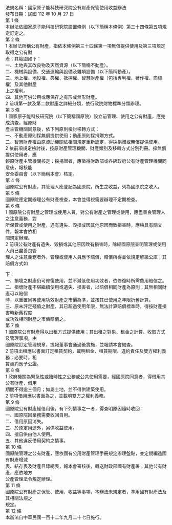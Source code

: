 法規名稱：國家原子能科技研究院公有財產保管使用收益辦法  
發布日期：民國 112 年 10 月 27 日  
第 1 條  
本辦法依國家原子能科技研究院設置條例（以下簡稱本條例）第三十四條第五項規定訂定之。  
第 2 條  
1 本辦法所稱公有財產，指依本條例第三十四條第一項無償提供使用及第三項規定取得之公有財  
產；其範圍如下：  
一、土地與其改良物及天然資源（以下簡稱不動產）。  
二、機械與設備、交通運輸與設備及雜項設備（以下簡稱動產）。  
三、地上權、地役權、典權、抵押權、智慧財產權（包括專利權、著作權、商標權）及其他財產  
上之權利。  
四、其他可供公用或應保存之有形或無形財產。  
2 前項第一款及第二款財產之詳細分類，依行政院財物標準分類辦理。  
第 3 條  
1 國家原子能科技研究院（以下簡稱國原院）設立前管理、使用之公有財產，應完成清查，經原財  
產主管機關同意後，依下列原則檢討移轉方式：  
一、不動產原則採無償提供使用；動產原則採捐贈方式。  
二、智慧財產權由原資助機關依相關規定重新認定，得採捐贈或無償提供使用。  
2 依前項規定檢討後，按原財產管理機關、財產類別及移轉方式分別列冊。採無償提供使用者，應  
報原財產主管機關核定；採捐贈者，應徵得財政部或各級政府公有財產管理機關同意後，報核能  
安全委員會（以下簡稱本會）核定。  
第 4 條  
國原院公有財產，其管理人應登記為國原院，所生之收益，列為國原院之收入。  
第 5 條  
國原院應定期辦理公有財產檢查，本會並得視需要辦理不定期檢查。  
第 6 條  
1 國原院公有財產之管理或使用人員，對公有財產之管理或使用，應盡善良管理人之注意義務，對  
所保管或使用之財產，遇有遺失、毀損或因其他原因而致損害時，應檢具有關文件，報本會依相  
關規定辦理。  
2 前項公有財產有遺失、毀損或其他原因致有損害時，除經國原院查明管理或使用人員已盡善良管  
理人之注意義務者外，管理或使用人員應予賠償，賠償所得並依規定解繳公庫；其賠償方式如  


下：  
一、損壞之財產仍可修復使用，並不減低使用功效者，依修復時所需費用賠償之。  
二、損壞財產不堪繼續使用或遺失、損害者，以賠償相同財產為原則；其無相同財產可以賠償  
時，以重置同等使用功效財產之市價為準，並按其已使用之年限折舊計算。  
三、原未評定殘值之財產，其已超過使用年限，無法計算賠償標準時，得按財產損害時新舊程度  
或功效相同財產之市價賠償之。  
第 7 條  
1 國原院公有財產得以出租方式提供使用；其出租之對象、租金之計算、收取方式及管理事項，由  
國原院訂定管理規章，提報董事會通過後實施，並報請本會備查。  
2 前項出租應以書面訂定租賃契約，載明租金、租賃期限、違約責任及雙方權利義務；必要時，租  
賃契約應予公證。  
第 8 條  
1 政府機關為緊急性或臨時性之公務或公共使用需要，經國原院同意者，得借用其公有財產，借用  
期間不得逾三個月；如屬土地，並不得供建築使用。  
2 前項借用應以書面為之，並載明雙方之權利義務。  
第 9 條  
國原院公有財產經借用後，有下列情事之一者，得查明原因隨時收回：  
一、國原院因業務需要收回自用。  
二、借用原因消失。  
三、於原定用途外，另供收益使用。  
四、擅自供由他人使用。  
五、其他違反借用契約之情事。  
第 10 條  
國原院管理之公有財產，應依國有公用財產管理手冊規定辦理盤點，並定期編造國有財產增減  
表、結存表及財產目錄總表，報本會審核後，轉送財政部國有財產署；其他公有財產，應依地方  
公產管理法令規定辦理。  
第 11 條  
國原院公有財產之保管、使用、收益等事項，本辦法未規定者，準用國有財產法及其相關法規之  
規定。  
第 12 條  
本辦法自中華民國一百十二年九月二十七日施行。  



